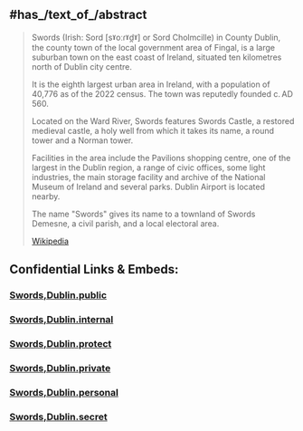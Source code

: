 

## #has_/text_of_/abstract 

> Swords (Irish: Sord [sˠoːɾˠd̪ˠ] or Sord Cholmcille) in County Dublin, 
> the county town of the local government area of Fingal, 
> is a large suburban town on the east coast of Ireland, 
> situated ten kilometres north of Dublin city centre. 
> 
> It is the eighth largest urban area in Ireland, with a population of 40,776 as of the 2022 census. 
> The town was reputedly founded c. AD 560. 
> 
> Located on the Ward River, Swords features Swords Castle, a restored medieval castle, 
> a holy well from which it takes its name, a round tower and a Norman tower. 
> 
> Facilities in the area include the Pavilions shopping centre, one of the largest in the Dublin region, 
> a range of civic offices, some light industries, the main storage facility 
> and archive of the National Museum of Ireland and several parks. 
> Dublin Airport is located nearby.
>
> The name "Swords" gives its name to a townland of Swords Demesne, 
> a civil parish, and a local electoral area.
>
> [Wikipedia](https://en.wikipedia.org/wiki/Swords,%20Dublin)





## Confidential Links & Embeds: 

### [Swords,Dublin.public](/_public/\Earth\Continent\Europe\Europe~North\Ireland\Ireland,Provinces\Leinster\Dublin,County\CitySwords,Dublin.public.md) 

### [Swords,Dublin.internal](/_internal/\Earth\Continent\Europe\Europe~North\Ireland\Ireland,Provinces\Leinster\Dublin,County\CitySwords,Dublin.internal.md) 

### [Swords,Dublin.protect](/_protect/\Earth\Continent\Europe\Europe~North\Ireland\Ireland,Provinces\Leinster\Dublin,County\CitySwords,Dublin.protect.md) 

### [Swords,Dublin.private](/_private/\Earth\Continent\Europe\Europe~North\Ireland\Ireland,Provinces\Leinster\Dublin,County\CitySwords,Dublin.private.md) 

### [Swords,Dublin.personal](/_personal/\Earth\Continent\Europe\Europe~North\Ireland\Ireland,Provinces\Leinster\Dublin,County\CitySwords,Dublin.personal.md) 

### [Swords,Dublin.secret](/_secret/\Earth\Continent\Europe\Europe~North\Ireland\Ireland,Provinces\Leinster\Dublin,County\CitySwords,Dublin.secret.md)

